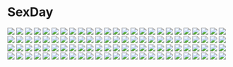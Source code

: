 # SexDay
![](https://konachan.com/image/db7db9c2bd6d80d116686c7c0c1e5964/Konachan.com%20-%2073930%20black_eyes%20black_hair%20fireworks%20japanese_clothes%20kimono%20long_hair%20mubouou_aasaa%20original%20water.jpg)
![](https://konachan.com/image/59e41896dc11419f43ab18b3908c8c90/Konachan.com%20-%20108232%20akemi_homura%20black_hair%20blonde_hair%20blue_eyes%20blue_hair%20blush%20long_hair%20miki_sayaka%20red_eyes%20red_hair%20short_hair%20tomoe_mami%20twintails%20yellow_eyes.jpg)
![](https://konachan.com/image/a8f1404eae08279b5346ae0c5a3af838/Konachan.com%20-%2051151%20black_hair%20blush%20flat_chest%20kneehighs%20nipples%20panties%20pink%20purple_eyes%20tagme%20topless%20underwear.jpg)
![](https://konachan.com/jpeg/ed6d34a0ceffe41831d3e072abb98620/Konachan.com%20-%20253631%20all_male%20aqua_eyes%20black_hair%20blue%20gloves%20hoodie%20magic%20male%20original%20short_hair%20takerusilt%20waifu2x.jpg)
![](https://konachan.com/image/d1e83f92ae9e08bb6715253148de083f/Konachan.com%20-%20245643%20all_male%20ayamatazu%20cigarette%20cross%20edmond_dantes%20fate_%28series%29%20gloves%20gray_hair%20male%20necklace%20orange_eyes%20shirou_kotomine%20short_hair%20smoking%20wink.jpg)
![](https://konachan.com/image/62ce1d9f40db0ba8aa8e9d34c2f5fbab/Konachan.com%20-%20292597%20black_hair%20butterfly%20demon%20flowers%20horns%20long_hair%20mirai_%28happy-floral%29%20original%20red_eyes%20school_uniform%20skirt%20tears.jpg)
![](https://konachan.com/image/99387957d9053217a8f4b1c7743579ed/Konachan.com%20-%20134606%20ia%20monochrome%20vocaloid%20yuzuki_kei.jpg)
![](https://konachan.com/jpeg/2f9d61534637c33b6fce3c3708cbbca9/Konachan.com%20-%20110348%202girls%20anjou_marine%20blue_hair%20bra%20breasts%20game_cg%20ino%20kuchika_isami%20nipples%20red_hair%20sister_scheme%20underwear.jpg)
![](https://konachan.com/jpeg/793dd5718c883f4fcbd7ebe34866c8ac/Konachan.com%20-%20115486%20chibi%20kasane_teto%20utau.jpg)
![](https://konachan.com/image/0ec999417a577536c87a5393bfb14d9b/Konachan.com%20-%2068493%20blonde_hair%20blush%20brown_eyes%20close%20kimi_ni_todoke%20kurumizawa_ume.jpg)
![](https://konachan.com/jpeg/9bb11292daa94e3e211a2407f1fbf710/Konachan.com%20-%20278330%20animal_ears%20aqua_eyes%20breasts%20foxgirl%20gray_hair%20loli%20nipples%20onsen%20original%20sorairo_len%20water.jpg)
![](https://konachan.com/image/06b839a71828a6c3ef041ff3d518058a/Konachan.com%20-%20216569%20animal_ears%20capcom%20darkstalkers%20felicia%20sowel_%28sk3%29.jpg)
![](https://konachan.com/jpeg/61f9b00a11ff2b1ddb4ce7c5d46ab4cd/Konachan.com%20-%2078764%20hatsune_miku%20megurine_luka%20twintails%20vocaloid%20world%27s_end_dancehall_%28vocaloid%29.jpg)
![](https://konachan.com/image/4759b6d22851903cdac959d535e297ad/Konachan.com%20-%2098193%20building%20cherry_blossoms%20flowers%20park%20scenic.jpg)
![](https://konachan.com/jpeg/c953aa8619b08280d6259e24b2ded858/Konachan.com%20-%20289777%20angel_no_shousou%20breasts%20cleavage%20close%20cropped%20long_hair%20original%20pink_hair%20ponytail%20red_eyes%20ribbons%20waifu2x%20white.jpg)
![](https://konachan.com/image/b6b59ef268b9e3f098bf28cd5bbcd05a/Konachan.com%20-%2023385%20azuma_hazuki%20silhouette%20sword%20weapon%20yami_to_boushi_to_hon_no_tabibito.jpg)
![](https://konachan.com/jpeg/11cc301db3cc3ea4fc7d9dc29d0d5c2b/Konachan.com%20-%20279119%20anthropomorphism%20ass%20barefoot%20carnelian%20drink%20flowers%20kantai_collection%20long_hair%20nude%20onsen%20sake%20scan%20suzutsuki_%28kancolle%29%20water%20wet%20white_hair.jpg)
![](https://konachan.com/image/640e07a0d7f2ae24f08edfe37e8f0d15/Konachan.com%20-%20148744%20animal%20blue_eyes%20doll%20dress%20fish%20ib%20mary_%28ib%29%20polychromatic%20saikawa_%280902k137%29%20white_hair.jpg)
![](https://konachan.com/image/532083a21bbf0312a4a9ee5ad2c4e712/Konachan.com%20-%2018741%20akizuki_ritsuko%20amami_haruka%20fujii_tomoyuki%20glasses%20hagiwara_yukiho%20idolmaster%20idolmaster_xenoglossia%20minase_iori%20takatsuki_yayoi%20water%20wet%20wink.jpg)
![](https://konachan.com/image/4e17f634c890a7ddb196825017bf648a/Konachan.com%20-%20136856%20bath%20bathtub%20fujiwara_warawara%20haruka_ni_aogi_uruwashi_no%20kazamatsuri_miyabi%20nipples%20nude%20pulltop.jpg)
![](https://konachan.com/image/27c5ca2f69202734aeadeb51d753231e/Konachan.com%20-%2035851%20tagme.jpg)
![](https://konachan.com/jpeg/479674076eb9d6ef5c194ab367d93c77/Konachan.com%20-%2047837%20nagato_yuki%20suzumiya_haruhi_no_yuutsu.jpg)
![](https://konachan.com/image/47a5c2cfdc04cf8eea0224792c02b27a/Konachan.com%20-%2092672%20dress%20pianissimo%20shirakawa_ayane%20tachibana_mikage%20tagme.jpg)
![](https://konachan.com/image/b0f6dcfefa5ad2d2010b1e811b4f1ec6/Konachan.com%20-%20102866%20breasts%20fujisaki_hikari%20hong_meiling%20nipples%20touhou.jpg)
![](https://konachan.com/jpeg/9f62b3ca5f960858e8f3ecc463bbce65/Konachan.com%20-%2025227%20nhk_ni_youkoso%20satou_tatsuhiro%20yamazaki_kaoru.jpg)
![](https://konachan.com/jpeg/d3b814a95f99f039255a2f04dd50103a/Konachan.com%20-%20304063%20bikini%20blush%20brown_hair%20carmine_%28ucdio%29%20clouds%20cosplay%20fate_grand_order%20fate_%28series%29%20mutsu_%28kancolle%29%20navel%20sky%20swimsuit%20watermark%20wet%20yellow_eyes.jpg)
![](https://konachan.com/image/1ef3f0a49faf0371482594d5d5b4d0da/Konachan.com%20-%2022094%20aika_s_granzchesta%20alice_carroll%20aria%20mizunashi_akari.jpg)
![](https://konachan.com/jpeg/a15dd8c0d9e164b80d250d19112dfa33/Konachan.com%20-%20204667%20bodysuit%20diebuster%20dix_neuf%20johnson_zhuang%20long_hair%20mecha%20nono%20orange_hair%20signed%20skintight%20space.jpg)
![](https://konachan.com/jpeg/446c38c0c11ff76615ec17ff230419cf/Konachan.com%20-%20271316%20anthropomorphism%20ass%20blonde_hair%20cameltoe%20close%20green_eyes%20kantai_collection%20panties%20prinz_eugen_%28kancolle%29%20underwear%20utahane_w.jpg)
![](https://konachan.com/jpeg/94e3bda49a79be38eb8dc6347fffeba0/Konachan.com%20-%20264249%20black_hair%20blush%20brown_eyes%20cum%20game_cg%20hibiki_works%20hug%20iizuki_tasuku%20kisaragi_maaya%20long_hair%20male%20nude%20sex%20short_hair%20spread_legs%20wet.jpg)
![](https://konachan.com/image/cf939e947e469a2ba655d031dd256daa/Konachan.com%20-%2052164%20gunnm%20tagme.jpg)
![](https://konachan.com/image/a466b4c10a0bc36401ed92318bff953f/Konachan.com%20-%20242805%20aixioo%20ass%20azur_lane%20barefoot%20blue_eyes%20blush%20bow%20bra%20breasts%20bunnygirl%20fang%20group%20long_hair%20no_bra%20panties%20red_eyes%20ribbons%20short_hair%20tail%20underwear.jpg)
![](https://konachan.com/jpeg/5725df0d3f4db2cfc7cdded7c2255777/Konachan.com%20-%2054772%20bakemonogatari%20monogatari_%28series%29%20senjougahara_hitagi%20transparent%20vector.jpg)
![](https://konachan.com/jpeg/f0cae7f62a608fbc5262cdf1d73c0dbd/Konachan.com%20-%20254204%20anthropomorphism%20azur_lane%20blonde_hair%20blush%20bodysuit%20eldridge_%28azur_lane%29%20go-it%20loli%20long_hair%20red_eyes%20signed%20thighhighs%20twintails%20watermark.jpg)
![](https://konachan.com/image/0897e1335a46417cf11c4abb9d10fe0e/Konachan.com%20-%2022932%20autumn%20saiyuki.jpg)
![](https://konachan.com/image/4d2277578bb49da3ee2a37c2d5e38e37/Konachan.com%20-%2092201%20braids%20clouds%20izayoi_sakuya%20japanese_clothes%20kimono%20pink_eyes%20sky%20stars%20sunset%20torii%20touhou%20twintails%20white_hair.jpg)
![](https://konachan.com/jpeg/dd4130b0c8e8a20923626ec022800ff8/Konachan.com%20-%20266975%202girls%20bow%20bra%20original%20petals%20pool%20school_uniform%20see_through%20sheepd%20shoujo_ai%20underwear%20water%20watermark%20wet.jpg)
![](https://konachan.com/jpeg/a0cfc91ed02397161fee1732fcf3cf80/Konachan.com%20-%20149734%20glasses%20makise_kurisu%20pantyhose%20purple_eyes%20red_hair%20steins%3Bgate%20tie.jpg)
![](https://konachan.com/image/e47a6a1e39caa7ead97f757be0598f65/Konachan.com%20-%2019317%20erstin_ho%20mai-otome%20mashiro_blan_de_windbloom%20mikoto%20nina_wang%20swimsuit%20water%20yumemiya_arika.jpg)
![](https://konachan.com/jpeg/7a8a5e53f1979493f4589936417a2cd8/Konachan.com%20-%20237458%20blonde_hair%20long_hair%20nude%20observerz%20original%20tail%20techgirl%20waifu2x.jpg)
![](https://konachan.com/jpeg/89c2f1f03a33bc3e51c334d1ae167ca3/Konachan.com%20-%2050362%20bekkankou%20fortune_arterial%20japanese_clothes%20miko%20yuuki_haruna%20yuuki_kanade.jpg)
![](https://konachan.com/image/e9728629d03854ac31b51d7837ca9562/Konachan.com%20-%2029294%20barefoot%20black_hair%20bondage%20crown%20dress%20kaya_xavier%20littlewitch%20lolita_fashion%20long_hair%20oyari_ashito%20red_eyes%20twintails.jpg)
![](https://konachan.com/image/206eb3929f037d3e9a42c0d27441d03e/Konachan.com%20-%20114599%20blush%20breast_grab%20breasts%20censored%20game_cg%20jpeg_artifacts%20long_hair%20nude%20sex%20tagme%20tears.jpg)
![](https://konachan.com/image/023bd5573f50c2f46a89865190d050b4/Konachan.com%20-%20253652%20bandage%20bondage%20boots%20breasts%20brown_hair%20eyepatch%20gag%20hat%20megumin%20nipples%20red_eyes%20short_hair%20tagme_%28artist%29%20thighhighs%20white.jpg)
![](https://konachan.com/jpeg/0dea074451cc3966ea4d752e20bb1f92/Konachan.com%20-%20135311%20arishima_alice%20bed%20black_hair%20blush%20censored%20cura%20fellatio%20game_cg%20lose%20monobeno%20open_shirt%20penis.jpg)
![](https://konachan.com/image/0985660ff448067aefba85c26b761e94/Konachan.com%20-%20216239%20ass%20barefoot%20blonde_hair%20book%20durarara%21%21%20izayoi_kaname%20long_hair%20purple_eyes%20vorona.jpg)
![](https://konachan.com/jpeg/8a43bf72f65ebfd1c60790fd27a4d155/Konachan.com%20-%20188146%202girls%20blue_eyes%20dress%20hat%20headdress%20knife%20long_hair%20maid%20purple_hair%20red_eyes%20short_hair%20touhou%20uu_uu_zan%20vampire%20weapon%20white_hair%20wings.jpg)
![](https://konachan.com/jpeg/75a6561ad5991d45a07add76d16632cc/Konachan.com%20-%20269140%20blue_eyes%20blush%20braids%20dress%20elbow_gloves%20fate_grand_order%20fate_%28series%29%20flowers%20gloves%20long_hair%20meaomao%20ponytail%20thighhighs%20yellow_eyes.jpg)
![](https://konachan.com/image/5b78363da34eb1880f0d1748b2fc222a/Konachan.com%20-%20169814%20aqua_hair%20chain%20dress%20green_eyes%20hatsune_miku%20headphones%20long_hair%20pack_er_5%20shackles%20thighhighs%20tie%20twintails%20vocaloid.jpg)
![](https://konachan.com/image/ed4549a6562765b092d99e270f8bb7ef/Konachan.com%20-%2079067%20bunnygirl%20dark%20inaba_tewi%20knj%20reisen_udongein_inaba%20touhou.jpg)
![](https://konachan.com/jpeg/1c3f0ce1b8e588def2b23714c9dbdb18/Konachan.com%20-%20300190%20anmi%20barefoot%20black_hair%20blonde_hair%20blue_eyes%20blush%20cropped%20food%20glasses%20long_hair%20pajamas%20phone%20pocky%20purple_eyes%20scan%20short_hair%20yellow_eyes%20yukata.jpg)
![](https://konachan.com/image/b1b140b29fae6baafa8f20af5a815ae8/Konachan.com%20-%20186832%20black_hair%20book%20brown_eyes%20brown_hair%20dark_skin%20dr_graevling%20feathers%20glasses%20long_hair%20magic%20male%20necklace%20original%20signed%20skirt%20thighhighs.jpg)
![](https://konachan.com/image/b5d0d74a77d06f649aceff0a648af648/Konachan.com%20-%20197403%20blush%20cake%20food%20jpeg_artifacts%20original%20yoneyama_mai.jpg)
![](https://konachan.com/jpeg/4fb4e2342c4ba108edb79f60cc50c227/Konachan.com%20-%208855%20izumi_konata%20lucky_star%20stars.jpg)
![](https://konachan.com/image/5aa657f57d50690a4576ab800f5b72f4/Konachan.com%20-%20245963%20aliasing%20blue_eyes%20blue_hair%20dress%20flowers%20idolmaster%20idolmaster_million_live%21%20long_hair%20night%20raidensan%20shiraishi_tsumugi%20signed%20stars.jpg)
![](https://konachan.com/jpeg/da0a2ad229e152b6a78235d535fa1a04/Konachan.com%20-%20307829%20barefoot%20bath%20bathtub%20black_hair%20blush%20breasts%20censored%20cum%20game_cg%20green_eyes%20headband%20long_hair%20male%20navel%20nipples%20nude%20omega_star%20penis%20pussy%20water.jpg)
![](https://konachan.com/image/acc4c57d5b94e1af8bc4571e26acd097/Konachan.com%20-%2044401%20asuka_pyon%20blonde_hair%20blue_eyes%20blush%20bow%20forest%20jpeg_artifacts%20long_hair%20panties%20school_uniform%20skirt%20thighhighs%20tree%20twintails%20underwear.jpg)
![](https://konachan.com/jpeg/e24f1cd2d3dd27ddba475db4606721f6/Konachan.com%20-%2063333%20hatsune_miku%20megurine_luka%20twintails%20vocaloid.jpg)
![](https://konachan.com/image/fc4c82039ded8c03371d82f2d4c4b33d/Konachan.com%20-%20102695%20brown_eyes%20brown_hair%20denpa_onna_to_seishun_otoko%20food%20fruit%20mifune_ryuuko%20strawberry.jpg)
![](https://konachan.com/jpeg/e99871909f536c2c55dc6af9f0a4abf1/Konachan.com%20-%20299915%20animal%20aqua_eyes%20blonde_hair%20cape%20cat%20elbow_gloves%20fire_emblem%20gloves%20haruko_%28haruhello%29%20male%20short_hair%20signed%20tagme_%28character%29.jpg)
![](https://konachan.com/jpeg/0e1a3e69d2738628bb9e076f7198e28a/Konachan.com%20-%20265137%20ass%20barefoot%20bikini%20blue_hair%20bow%20breasts%20cleavage%20cyan%20food%20group%20hat%20ishimu%20long_hair%20navel%20pink_eyes%20reisen%20seiran%20swimsuit%20tail%20touhou%20twintails.jpg)
![](https://konachan.com/jpeg/95e565f03d79a8fcdc8f5cc3de33da75/Konachan.com%20-%20227406%20hinanawi_tenshi%20houkiboshi%20touhou.jpg)
![](https://konachan.com/image/770a4e1ba28f0c97a96bb0b6066c2e8f/Konachan.com%20-%20205355%20hatsune_miku%20lococo%3Ap%20long_hair%20vocaloid.jpg)
![](https://konachan.com/image/d657092ebaf5fbb85cddf0b9bfb12de2/Konachan.com%20-%20205194%20anus%20ass%20black_hair%20bra%20elk115%20open_shirt%20original%20panties%20panty_pull%20ponytail%20underwear.jpg)
![](https://konachan.com/image/c35f3b0319f3b347bb24f0f030efa01a/Konachan.com%20-%205688%20paradise_kiss.jpg)
![](https://konachan.com/image/42bf19b4cfd3e677dcf530148c52b718/Konachan.com%20-%2073975%20blue_eyes%20blue_hair%20blush%20breasts%20long_hair%20nipples%20original.jpg)
![](https://konachan.com/image/057fa7b5d40f94111668d2ceab29ed3d/Konachan.com%20-%2043226%20japanese_clothes%20miko%20sakaagari_hurricane.jpg)
![](https://konachan.com/jpeg/9359c5fde173e5ecdf0670fb72272c5f/Konachan.com%20-%20193013%20amagi_brilliant_park%20bikini_top%20blush%20bondage%20breasts%20brown_hair%20cum%20long_hair%20nipples%20open_shirt%20ponytail%20see_through%20sento_isuzu%20shouno_kotaroo.jpg)
![](https://konachan.com/jpeg/8395a2c5a1258d0f57448c06925311d6/Konachan.com%20-%20253856%202girls%20aqua_eyes%20black_hair%20blonde_hair%20blush%20chito%20gloves%20heart%20military%20miruzawa_akechi%20short_hair%20shoujo_shuumatsu_ryoukou%20uniform%20yuuri.jpg)
![](https://konachan.com/image/2d264638cd495b094945aeb004b4e4de/Konachan.com%20-%20190615%20animal%20bird%20black_hair%20blue_eyes%20blue_hair%20brown_eyes%20brown_hair%20domotolain%20dress%20group%20hisanuma_sayu%20long_hair%20ponytail%20water%20wristwear.jpg)
![](https://konachan.com/image/c6d020473885fa05e340ff30dd9ce960/Konachan.com%20-%2087276%20black_hair%20brown_eyes%20guitar%20instrument%20k-on%21%20long_hair%20nakano_azusa%20nishiuri_warito%20skirt%20twintails.jpg)
![](https://konachan.com/jpeg/01866a8fb792c8c859db52613660f830/Konachan.com%20-%20123294%20animal_ears%20blush%20breasts%20christmas%20cleavage%20collar%20fang%20gloves%20inubashiri_momiji%20red_eyes%20skirt%20snow%20tail%20thighhighs%20touhou%20white_hair%20wolfgirl.jpg)
![](https://konachan.com/image/251e4b7bbfc37a5f25148c6a5212c783/Konachan.com%20-%20267199%20breasts%20censored%20flowers%20headdress%20long_hair%20navel%20nipples%20no_bra%20nopan%20pussy%20red_eyes%20rose%20skirt_lift%20thighhighs%20throtem%20topless%20white_hair.jpg)
![](https://konachan.com/jpeg/8caa889bf7751fae35ab1a0fb4bd4908/Konachan.com%20-%2064425%20black_hair%20blue_eyes%20close%20clouds%20long_hair%20photo%20saten_ruiko%20sky%20to_aru_kagaku_no_railgun%20to_aru_majutsu_no_index%20water.jpg)
![](https://konachan.com/image/3ab3532631e0b31ed035fa4d512195a8/Konachan.com%20-%20207343%20barefoot%20blonde_hair%20breasts%20cleavage%20drink%20long_hair%20miru_eru%20naked_shirt%20noccu%20nopan%20plastic_memories%20ponytail.jpg)
![](https://konachan.com/jpeg/cbb23671a4e4c972701003c1d8756ab4/Konachan.com%20-%20134702%20hatsune_miku%20kabe_neko%20vocaloid.jpg)
![](https://konachan.com/image/3129ba4d8d8feb9f8ca2dda819188db6/Konachan.com%20-%2085228%20blood%20blood_%28anime%29%20jpeg_artifacts%20otonashi_saya%20red_eyes.jpg)
![](https://konachan.com/jpeg/7ab40f4defcc12c87bb8c349e8949c85/Konachan.com%20-%20256933%20bow%20clouds%20dress%20goth-loli%20gray_hair%20lolita_fashion%20long_hair%20moon%20night%20pantyhose%20purple_eyes%20ribbons%20ruroo%20sky%20sword%20twintails%20vatista%20weapon.jpg)
![](https://konachan.com/image/69b109135112f148f2506ce411d9a2e6/Konachan.com%20-%20307824%20blue_eyes%20choker%20g-tz%20headband%20long_hair%20parody%20realistic%20sailor_moon%20school_uniform%20tsukino_usagi%20twintails%20watermark.jpg)
![](https://konachan.com/jpeg/08cf63b754b9c354128fe14cb3412c81/Konachan.com%20-%2081696%20alice_elliot%20araiguma%20dress%20fire%20shadow_hearts%20sleeping%20thighhighs.jpg)
![](https://konachan.com/image/a93caf010e9aeb531c459fd9a98cc88b/Konachan.com%20-%2087319%20aqua_eyes%20aqua_hair%20boots%20hatsune_miku%20long_hair%20rkp%20twintails%20umbrella%20vocaloid%20water.jpg)
![](https://konachan.com/image/4ef859eaec3b5dd8ff6ef15de167eb05/Konachan.com%20-%20167132%20aqua_eyes%20aqua_hair%20hatsune_miku%20headphones%20long_hair%20microphone%20music%20planet%20skirt%20space%20stars%20thighhighs%20tie%20tinybiard%20twintails%20vocaloid.jpg)
![](https://konachan.com/image/438fb81d72f8c4fdd6657f4dff84946a/Konachan.com%20-%2037943%20aquaplus%20game_cg%20kawata_hisashi%20leaf%20to_heart%20to_heart_2.jpg)
![](https://konachan.com/jpeg/74c82f631118d798069f3a65f12a0891/Konachan.com%20-%2046399%20kagami_aya%20yume_miru_kusuri.jpg)
![](https://konachan.com/jpeg/179fbb1384070207e6d5b4ee115ba014/Konachan.com%20-%2096106%20arche.x%20blonde_hair%20bloomers%20blush%20gym_uniform%20mahou_shoujo_madoka_magica%20tomoe_mami%20yellow%20yellow_eyes.jpg)
![](https://konachan.com/image/8fdad6179fbc935c735cc95015a29093/Konachan.com%20-%20101557%20all_male%20brown_eyes%20brown_hair%20flowers%20gray%20kara_no_shoujo%20katsuragi_shin%20male%20open_shirt%20rose.jpg)
![](https://konachan.com/image/260caef8ad0da29fa0584740014bc9e9/Konachan.com%20-%20179042%20aqua_hair%20blue_eyes%20hatsune_miku%20long_hair%20skirt%20thighhighs%20twintails%20vocaloid%20yuunagi_komo.jpg)
![](https://konachan.com/jpeg/afc125ae12a4079a0810f46df7ad976d/Konachan.com%20-%20280307%20blush%20braids%20brown_eyes%20close%20flowers%20idolmaster%20idolmaster_cinderella_girls%20kirarin369%20koshimizu_sachiko%20purple_hair%20short_hair.jpg)
![](https://konachan.com/jpeg/a47eaf3e328f685f49bab1915a728e36/Konachan.com%20-%20276656%20ass%20blonde_hair%20bloomers%20cameltoe%20fate_grand_order%20fate_%28series%29%20green_eyes%20gym_uniform%20nero_claudius_%28fate%29%20no_bra%20short_hair%20underboob.jpg)
![](https://konachan.com/jpeg/c2531692d3471ecc029addac0210ad9f/Konachan.com%20-%20267115%20black_hair%20breasts%20butterfly_seeker%20game_cg%20hatori_piyoko%20himuro_chitose%20long_hair%20navel%20nipples%20nude%20red_eyes%20silkys_plus%20wet.jpg)
![](https://konachan.com/jpeg/8dac5436dc869f28609904e8092fac2f/Konachan.com%20-%20283451%20ashley_rosemarry%20ass%20barefoot%20breasts%20glasses%20kopianget%20nipples%20nude%20original%20signed%20third-party_edit%20white.jpg)
![](https://konachan.com/image/8289a850c6eaddae88a62aae6e596395/Konachan.com%20-%20186746%202girls%20bicycle%20black_hair%20blush%20boat%20bow%20brown_hair%20clouds%20kneehighs%20long_hair%20original%20panties%20rain%20rainbow%20skirt%20twintails%20underwear%20water%20wet.jpg)
![](https://konachan.com/image/012e489defcb59877c4831c0580ed8fe/Konachan.com%20-%20207013%20blonde_hair%20blush%20breasts%20clownpiece%20hat%20hazakura_satsuki%20long_hair%20pantyhose%20touhou.jpg)
![](https://konachan.com/jpeg/beac3f23f5b7ccafdcdfb762891485eb/Konachan.com%20-%2040879%20aoba_tsugumi%20kannagi_crazy_shrine_maidens%20male%20mikuriya_jin%20nagi%20zange.jpg)
![](https://konachan.com/image/9ab136d0d8778e6d5fc3ad890359e1bc/Konachan.com%20-%20156817%202girls%20cherry_blossoms%20flowers%20maribel_han%20petals%20shinta_%28hmmuk%29%20touhou%20usami_renko.jpg)
![](https://konachan.com/jpeg/8094597b2d570511280ebed5585b9a34/Konachan.com%20-%20125881%20bed%20censored%20fellatio%20game_cg%20gray_hair%20love_2_quad%20marmalade%20naruse_hirofumi%20nipples%20penis%20tsukuba_mirai.jpg)
![](https://konachan.com/image/9af1dc8926acdfc081bebea6c73edef5/Konachan.com%20-%2013809%20anthropomorphism%20me%20os-tan%20windows.jpg)
![](https://konachan.com/image/c86f455afa5fef44ef7a2431292f005c/Konachan.com%20-%2040613%20shikieiki_yamaxanadu%20touhou.jpg)
![](https://konachan.com/image/dc0b057ab36eeef1aec79437a3985141/Konachan.com%20-%2071301%20hatsune_miku%20panties%20twintails%20underwear%20vocaloid.jpg)
![](https://konachan.com/image/cd4061ed53fbdbf12e3452f489544367/Konachan.com%20-%208637%20chise%20saikano%20saishuu_heiki_kanojo%20takahashi_shin%20techgirl%20wings.jpg)
